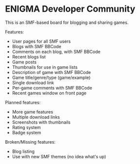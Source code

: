 ENIGMA Developer Community
==========================

This is an SMF-based board for blogging and sharing games.

Features:
* User pages for all SMF users
* Blogs with SMF BBCode
 * Comments on each blog, with SMF BBCode
* Recent blogs list
* Game posts
 * Thumbnails for use in game lists
 * Description of game with SMF BBCode
 * Game title/genre/type (game/example)
 * Single download link
 * Per-game comments with SMF BBCode
* Recent games window on front page

Planned features:
* More game features
 * Multiple download links
 * Screenshots with thumbnails
 * Rating system
* Badge system

Broken/Missing features:
* Blog listing
* Use with new SMF themes (no idea what's up)
